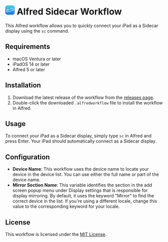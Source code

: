 # <img src='https://github.com/kovstas/alfred-sidecar/raw/main/icon.png' width='30px'> Alfred Sidecar Workflow

This Alfred workflow allows you to quickly connect your iPad as a Sidecar display using the `sc` command.

## Requirements

- macOS Ventura or later
- iPadOS 14 or later
- Alfred 5 or later

## Installation

1. Download the latest release of the workflow from the [releases page](https://github.com/kovstas/alfred-sidecar/releases).
2. Double-click the downloaded `.alfredworkflow` file to install the workflow in Alfred.

## Usage

To connect your iPad as a Sidecar display, simply type `sc` in Alfred and press Enter. Your iPad should automatically connect as a Sidecar display.

## Configuration

- **Device Name**: This workflow uses the device name to locate your device in the device list. You can use either the full name or part of the device name.
- **Mirror Section Name**: This variable identifies the section in the add screen popup menu under Display settings that is responsible for display mirroring. By default, it uses the keyword "Mirror" to find the correct device in the list. If you're using a different locale, change this value to the corresponding keyword for your locale.

## License

This workflow is licensed under the [MIT License](LICENSE).
